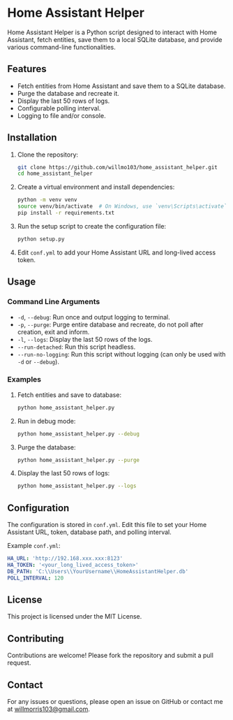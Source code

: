 
# Home Assistant Helper

Home Assistant Helper is a Python script designed to interact with Home Assistant, fetch entities, save them to a local SQLite database, and provide various command-line functionalities.

## Features

- Fetch entities from Home Assistant and save them to a SQLite database.
- Purge the database and recreate it.
- Display the last 50 rows of logs.
- Configurable polling interval.
- Logging to file and/or console.

## Installation

1. Clone the repository:

    ```sh
    git clone https://github.com/willmo103/home_assistant_helper.git
    cd home_assistant_helper
    ```

2. Create a virtual environment and install dependencies:

    ```sh
    python -m venv venv
    source venv/bin/activate  # On Windows, use `venv\Scripts\activate`
    pip install -r requirements.txt
    ```

3. Run the setup script to create the configuration file:

    ```sh
    python setup.py
    ```

4. Edit `conf.yml` to add your Home Assistant URL and long-lived access token.

## Usage

### Command Line Arguments

- `-d`, `--debug`: Run once and output logging to terminal.
- `-p`, `--purge`: Purge entire database and recreate, do not poll after creation, exit and inform.
- `-l`, `--logs`: Display the last 50 rows of the logs.
- `--run-detached`: Run this script headless.
- `--run-no-logging`: Run this script without logging (can only be used with `-d` or `--debug`).

### Examples

1. Fetch entities and save to database:

    ```sh
    python home_assistant_helper.py
    ```

2. Run in debug mode:

    ```sh
    python home_assistant_helper.py --debug
    ```

3. Purge the database:

    ```sh
    python home_assistant_helper.py --purge
    ```

4. Display the last 50 rows of logs:

    ```sh
    python home_assistant_helper.py --logs
    ```

## Configuration

The configuration is stored in `conf.yml`. Edit this file to set your Home Assistant URL, token, database path, and polling interval.

Example `conf.yml`:

```yaml
HA_URL: 'http://192.168.xxx.xxx:8123'
HA_TOKEN: '<your_long_lived_access_token>'
DB_PATH: 'C:\\Users\\YourUsername\\HomeAssistantHelper.db'
POLL_INTERVAL: 120
```

## License

This project is licensed under the MIT License.

## Contributing

Contributions are welcome! Please fork the repository and submit a pull request.

## Contact

For any issues or questions, please open an issue on GitHub or contact me at <willmorris103@gmail.com>.
